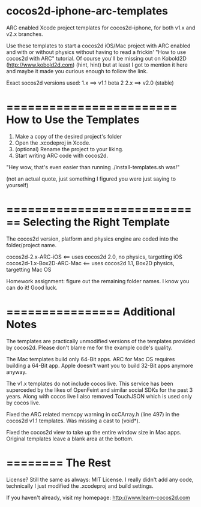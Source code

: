 cocos2d-iphone-arc-templates
============================

ARC enabled Xcode project templates for cocos2d-iphone, for both v1.x and v2.x branches. 

Use these templates to start a cocos2d iOS/Mac project with ARC enabled and with or without physics without having to read a frickin' "How to use cocos2d with ARC" tutorial. Of course you'll be missing out on Kobold2D (http://www.kobold2d.com) (hint, hint) but at least I got to mention it here and maybe it made you curious enough to follow the link.

Exact socos2d versions used:
1.x ==> v1.1 beta 2
2.x ==> v2.0 (stable)

========================
How to Use the Templates
========================

1. Make a copy of the desired project's folder
2. Open the .xcodeproj in Xcode.
3. (optional) Rename the project to your liking.
4. Start writing ARC code with cocos2d.

"Hey wow, that's even easier than running ./install-templates.sh was!"

(not an actual quote, just something I figured you were just saying to yourself)

============================
Selecting the Right Template
============================

The cocos2d version, platform and physics engine are coded into the folder/project name.

cocos2d-2.x-ARC-iOS			<== uses cocos2d 2.0, no physics, targetting iOS
cocos2d-1.x-Box2D-ARC-Mac	<== uses cocos2d 1.1, Box2D physics, targetting Mac OS

Homework assignment: figure out the remaining folder names. I know you can do it! Good luck.

================
Additional Notes
================

The templates are practically unmodified versions of the templates provided by cocos2d. Please don't blame me for the example code's quality.

The Mac templates build only 64-Bit apps. ARC for Mac OS requires building a 64-Bit app. Apple doesn't want you to build 32-Bit apps anymore anyway.

The v1.x templates do not include cocos live. This service has been superceded by the likes of OpenFeint and similar social SDKs for the past 3 years. Along with cocos live I also removed TouchJSON which is used only by cocos live.

Fixed the ARC related memcpy warning in ccCArray.h (line 497) in the cocos2d v1.1 templates. Was missing a cast to (void*).

Fixed the cocos2d view to take up the entire window size in Mac apps. Original templates leave a blank area at the bottom.

========
The Rest
========

License? Still the same as always: MIT License. I really didn't add any code, technically I just modified the .xcodeproj and build settings.

If you haven't already, visit my homepage: http://www.learn-cocos2d.com
